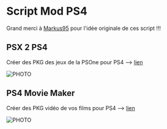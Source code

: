 # Script Mod PS4
Grand merci à [Markus95](https://twitter.com/Markus00095) pour l'idée originale de ces script !!!

## PSX 2 PS4
Créer des PKG des jeux de la PSOne pour PS4 --> [lien](https://github.com/chronoss09/Scrip-Mod-PS4/releases/tag/psx_ps4)

![PHOTO](https://github.com/chronoss09/Scrip-Mod-PS4/blob/main/PSX_2_PS4_v1.2%20mod%20fr.PNG)


## PS4 Movie Maker
Créer des PKG vidéo de vos films pour PS4 --> [lien](https://github.com/chronoss09/Scrip-Mod-PS4/releases/tag/ps4_movie)

![PHOTO](https://github.com/chronoss09/Scrip-Mod-PS4/blob/main/PS4_Movie_Maker_v1.0.PNG)
